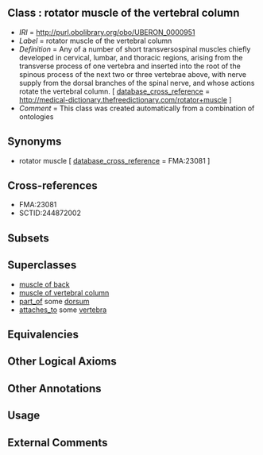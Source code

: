 
## Class : rotator muscle of the vertebral column

 * *IRI* = http://purl.obolibrary.org/obo/UBERON_0000951
 * *Label* = rotator muscle of the vertebral column
 * *Definition* = Any of a number of short transversospinal muscles chiefly developed in cervical, lumbar, and thoracic regions, arising from the transverse process of one vertebra and inserted into the root of the spinous process of the next two or three vertebrae above, with nerve supply from the dorsal branches of the spinal nerve, and whose actions rotate the vertebral column. [ [database_cross_reference](../../ef/oboInOwl#hasDbXref.md) = http://medical-dictionary.thefreedictionary.com/rotator+muscle ]
 * *Comment* = This class was created automatically from a combination of ontologies

## Synonyms

 * rotator muscle [ [database_cross_reference](../../ef/oboInOwl#hasDbXref.md) = FMA:23081 ]

## Cross-references

 * FMA:23081
 * SCTID:244872002

## Subsets


## Superclasses

 * [muscle of back](../../UBERON/24/UBERON_0002324.md)
 * [muscle of vertebral column](../../UBERON/18/UBERON_0004518.md)
 * [part_of](../../BFO/50/BFO_0000050.md) some [dorsum](../../UBERON/37/UBERON_0001137.md)
 * [attaches_to](../../RO/71/RO_0002371.md) some [vertebra](../../UBERON/12/UBERON_0002412.md)

## Equivalencies


## Other Logical Axioms


## Other Annotations


## Usage


## External Comments


